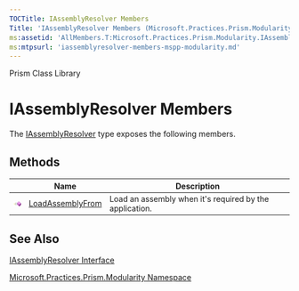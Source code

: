 ```yaml
---
TOCTitle: IAssemblyResolver Members
Title: 'IAssemblyResolver Members (Microsoft.Practices.Prism.Modularity)'
ms:assetid: 'AllMembers.T:Microsoft.Practices.Prism.Modularity.IAssemblyResolver'
ms:mtpsurl: 'iassemblyresolver-members-mspp-modularity.md'
---
```


Prism Class Library

IAssemblyResolver Members
=========================

The [IAssemblyResolver](https://msdn.microsoft.com/library/microsoft.practices.prism.modularity.iassemblyresolver) type exposes the following members.

Methods
-------

<span id="methodTableToggle"></span>
<table>

<thead>
<tr class="header">
<th> </th>
<th>Name</th>
<th>Description</th>
</tr>
</thead>
<tbody>
<tr class="odd">
<td><img src="images/public-method.gif" title="Public method" /></td>
<td><a href="https://msdn.microsoft.com/library/microsoft.practices.prism.modularity.iassemblyresolver.loadassemblyfrom(system.string)">LoadAssemblyFrom</a></td>
<td><div class="summary">
Load an assembly when it's required by the application.
</div></td>
</tr>
</tbody>
</table>

See Also
--------


[IAssemblyResolver Interface](https://msdn.microsoft.com/library/microsoft.practices.prism.modularity.iassemblyresolver)

[Microsoft.Practices.Prism.Modularity Namespace](https://msdn.microsoft.com/library/microsoft.practices.prism.modularity)

